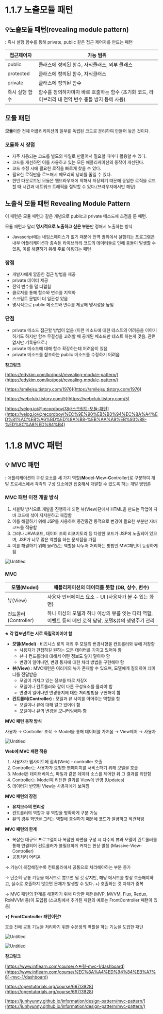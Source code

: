 
# 1.1.7 노출모듈 패턴


## **💡노출모듈 패턴(revealing module pattern)**
: 즉시 실행 함수를 통해 private, public 같은 접근 제어자를 만드는 패턴  



| 접근제어자 | 가능 범위 |
| --- | --- |
| public  | 클래스에 정의된 함수, 자식클래스, 외부 클래스 |
| protected | 클래스에 정의된 함수, 자식클래스  |
| private | 클래스에 정의된 함수 |
| 즉시 실행 함수 | 함수를 정의하자마자 바로 호출하는 함수 (초기화 코드, 라이브러리 내 전역 변수 충돌 방지 등에 사용) |

## **모듈 패턴**

**모듈**이란 전체 어플리케이션의 일부를 독립된 코드로 분리하여 만들어 놓은 것이다.

### 모듈화 시 장점

- 자주 사용되는 코드를 별도의 파일로 만들어서 필요할 때마다 활용할 수 있다.
- 코드를 개선하면 이를 사용하고 있는 모든 애플리케이션의 동작이 개선된다.
- 코드 수정 시에 필요한 로직을 빠르게 찾을 수 있다.
- 필요한 로직만을 로드해서 메모리의 낭비를 줄일 수 있다.
- 한번 다운로드된 모듈은 웹브라우저에 의해서 저장되기 때문에 동일한 로직을 로드할 때 시간과 네트워크 트래픽을 절약할 수 있다.(브라우저에서만 해당)

## **노출식 모듈 패턴 Revealing Module Pattern**

이 패턴은 모듈 패턴과 같은 개념으로 public과 private 메소드에 초점을 둔 패턴. 

모듈 패턴과 달리 **명시적으로 노출하고 싶은 부분**만 정해서 노출하는 방식

- Javascript에는 네임스페이스가 없기 때문에 전역 범위에서 실행되는 프로그램은 내부 어플리케이션과 종속된 라이브러리 코드의 데이터들로 인해 충돌이 발생할 수 있음, 이를 해결하기 위해 주로 이용되는 패턴

### **장점**

- 개발자에게 깔끔한 접근 방법을 제공
- private 데이터 제공
- 전역 변수를 덜 더럽힘
- 클로저를 통해 함수와 변수를 지역화
- 스크립트 문법이 더 일관성 있음
- 명시적으로 public 메소드와 변수를 제공해 명시성을 높임

### **단점**

- private 메소드 접근할 방법이 없음 (이런 메소드에 대한 테스트의 어려움을 이야기하기도 하지만 함수 무결성을 고려할 때 공개된 메소드만 테스트 하는게 맞음. 관련 없지만 기록용으로.)
- private 메소드에 대해 함수 확장하는데 어려움이 있음
- private 메소드를 참조하는 public 메소드를 수정하기 어려움

**참고링크**

[https://edykim.com/ko/post/revealing-module-pattern/](https://edykim.com/ko/post/revealing-module-pattern/)

[https://smilejsu.tistory.com/1976](https://smilejsu.tistory.com/1976)

[https://webclub.tistory.com/5](https://webclub.tistory.com/5)

[https://velog.io/@recordboy/자바스크립트-모듈-패턴](https://velog.io/@recordboy/%EC%9E%90%EB%B0%94%EC%8A%A4%ED%81%AC%EB%A6%BD%ED%8A%B8-%EB%AA%A8%EB%93%88-%ED%8C%A8%ED%84%B4)

# 1.1.8 MVC 패턴


## 💡 **MVC 패턴** 
: 애플리케이션의 구성 요소를 세 가지 역할(**M**odel-**V**iew-**C**ontroller)로 구분하여 개발 프로세스에서 각각의 구성 요소에만 집중해서 개발할 수 있도록 하는 개발 방법론



### **MVC 패턴 이전 개발 방식**

1. 서블릿 방식으로 개발을 진행하게 되면 뷰(View)단에서 HTML을 만드는 작업이 자바 코드에 섞여 지저분하고 복잡함 
2. 이를 해결하기 위해 JSP를 사용하여 중간중간 동적으로 변경이 필요한 부분만 자바 코드를 적용함
3. 그러나 JAVA코드, 데이터 조회 리포지토리 등 다양한 코드가 JSP에 노출되어 있으며, JSP가 너무 많은 역할을 하는 문제점을 가짐
4. 이를 해결하기 위해 몰려있는 역할을 나누어 처리하는 방법인 MVC패턴이 등장하게 됨

![Untitled](./image/MVC패턴_1.png)

### **MVC**

| 모델(Model) | 애플리케이션의 데이터를 뜻함 (DB, 상수, 변수) |
| --- | --- |
| 뷰(View) | 사용자 인터페이스 요소 - UI (사용자가 볼 수 있는 화면) |
| 컨트롤러(Controller) | 하나 이상의 모델과 하나 이상의 뷰를 잇는 다리 역할, 이벤트 등의 메인 로직 담당, 모델&뷰의 생명주기 관리 |

**※ 각 컴포넌트는 서로 독립적이어야 함**

- **모델(Model)** : 비즈니스 로직 처리 후 모델의 변경사항을 컨트롤러와 뷰에 저장함
    - 사용자가 편집하길 원하는 모든 데이터를 가지고 있어야 함
    - 뷰나 컨드롤러에 대해서 어떤 정보도 알지 말아야 함
    - 변경이 일어나면, 변경 통지에 대한 처리 방법을 구현해야 함
- **뷰(View)** : MVC패턴은 여러개의 뷰가 존재할 수 있으며, 모델에게 질의하여 데이터를 전달받음
    - 모델이 가지고 있는 정보를 따로 저장X
    - 모델이나 컨트롤러와 같이 다른 구성요소를 몰라야 함
    - 변경이 일어나면 변경통지에 대한 처리방법을 구현해야 함
- **컨트롤러(Controller)** : 모델과 뷰 사이를 이어주는 역할을 함
    - 모델이나 뷰에 대해 알고 있어야 함
    - 모델이나 뷰의 변경을 모니터링해야 함

**MVC 패턴 동작 방식**

사용자 → Controller 조작 → Model을 통해 데이터를 가져옴 → View제어 → 사용자

![Untitled](./image/MVC패턴_2.png)

**Web에 MVC 패턴 적용**

1. 사용자가 웹사이트에 접속(Web) - controller 호출
2. Controller는 사용자가 요청한 웹페이지를 서비스하기 위해 모델을 호출
3. Model은 데이터베이스, 파일과 같은 데이터 소스를 제어한 뒤 그 결과를 리턴함
4. Controller는 Model이 리턴한 결과를 View에 반영 (Updates)
5. 데이터가 반영된 View는 사용자에게 보여짐

**MVC 패턴의 장점**

- **유지보수의 편리성**
- 컨트롤러의 역할과 뷰 역할을 명확하게 구분 가능
- 뷰의 경우 화면을 그리는 역할에 충실하기 때문에 코드가 깔끔하고 직관적임

**MVC 패턴의 한계**

- 복잡한 대규모 프로그램이나 복잡한 화면을 구성 시 다수의 뷰와 모델이 컨트롤러를 통해 연결되어 컨트롤러가 불필요하게 커지는 현상 발생 (Massive-View-Controller)
- 공통처리 어려움

→ 기능이 복잡해질수록 컨트롤러에서 공통으로 처리해야하는 부분 증가

→ 단순히 공통 기능을 메서드로 뽑으면 될 것 같지만, 해당 메서드를 항상 호출해야하고, 실수로 호출하지 않으면 문제가 발생할 수 있다. +) 호출하는 것 자체가 중복

→ MVC 패턴의 한계를 해결하기 위해 다양한 패턴(MVP, MVVM, Flux, Redux, RxMVVM 등)이 도입됨 (스프링에서 추가된 패턴의 예로는 FrontController 패턴이 있음)

**+)** **FrontController 패턴이란?**

호출 전에 공통 기능을 처리하기 위한 수문장의 역할을 하는 기능을 도입한 패턴

![Untitled](./image/MVC패턴_3.png)

![Untitled](./image/MVC패턴_4.png)

**참고링크**

[https://www.inflearn.com/course/스프링-mvc-1/dashboard](https://www.inflearn.com/course/%EC%8A%A4%ED%94%84%EB%A7%81-mvc-1/dashboard)

[https://opentutorials.org/course/697/3828](https://opentutorials.org/course/697/3828)

[https://junhyunny.github.io/information/design-pattern/mvc-pattern/](https://junhyunny.github.io/information/design-pattern/mvc-pattern/)